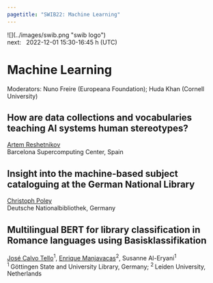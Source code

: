 ```yaml
---
pagetitle: "SWIB22: Machine Learning"
---
```



<div id="top">
<div class="column left">![](../images/swib.png "swib logo")</div>
<div class="column middle">next: &#160; 2022-12-01 15:30-16:45 h <span class="timezone">(UTC)</span></div>
<div class="column right simply-countdown"></div>
</div>

<div id="prog">

# Machine Learning

Moderators: Nuno Freire (Europeana Foundation); Huda Khan (Cornell University)



## How are data collections and vocabularies teaching AI systems human stereotypes?

<u>Artem Reshetnikov</u><br />
Barcelona Supercomputing Center, Spain



## Insight into the machine-based subject cataloguing at the German National Library

<u>Christoph Poley</u><br />
Deutsche Nationalbibliothek, Germany



## Multilingual BERT for library classification in Romance languages using Basisklassifikation

<u>José Calvo Tello</u><sup>1</sup>, <u>Enrique Manjavacas</u><sup>2</sup>, Susanne Al-Eryani<sup>1</sup><br />
<sup>1 </sup>Göttingen State and University Library, Germany; <sup>2 </sup>Leiden University, Netherlands



</div>


<script src="../scripts/simplyCountdown.min.js"></script>
<script>
    simplyCountdown('.simply-countdown', {
            year: 2022, // required
            month: 12, // required
            day: 01, // required
            hours: 15, // Default is 0 [0-23] integer
            minutes: 30, // Default is 0 [0-59] integer
            seconds: 0, // Default is 0 [0-59] integer
            words: { //words displayed into the countdown
                days: { singular: 'day', plural: 'days' },
                hours: { singular: 'hour', plural: 'hours' },
                minutes: { singular: 'minute', plural: 'minutes' },
                seconds: { singular: 'second', plural: 'seconds' }
            },
            plural: true, //use plurals
            inline: false, //set to true to get an inline basic countdown like : 24 days, 4 hours, 2 minutes, 5 seconds
            inlineClass: 'simply-countdown-inline', //inline css span class in case of inline = true
            // in case of inline set to false
            enableUtc: true, //Use UTC or not - default : false
            onEnd: function() { return; }, //Callback on countdown end, put your own function here
            refresh: 1000, // default refresh every 1s
            sectionClass: 'simply-section', //section css class
            amountClass: 'simply-amount', // amount css class
            wordClass: 'simply-word', // word css class
            zeroPad: false,
            countUp: false
    });
</script>

